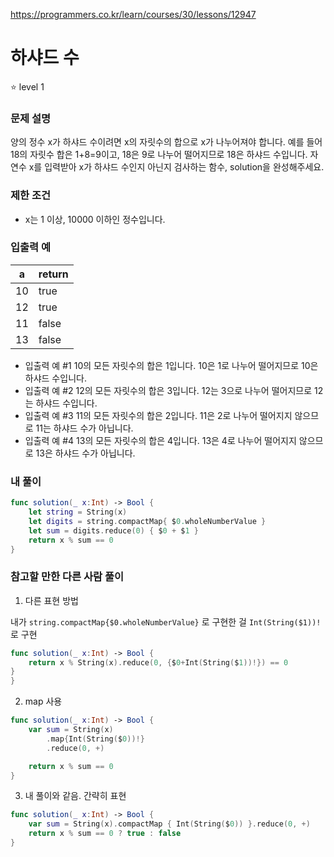 https://programmers.co.kr/learn/courses/30/lessons/12947

# 하샤드 수

⭐️ level 1

### 문제 설명

양의 정수 x가 하샤드 수이려면 x의 자릿수의 합으로 x가 나누어져야 합니다. 예를 들어 18의 자릿수 합은 1+8=9이고, 18은 9로 나누어 떨어지므로 18은 하샤드 수입니다. 자연수 x를 입력받아 x가 하샤드 수인지 아닌지 검사하는 함수, solution을 완성해주세요.

### 제한 조건

- x는 1 이상, 10000 이하인 정수입니다.

### 입출력 예
| a     | return     |
| ----- | ------ |
| 10 | true |
| 12 | true |
| 11 | false |
| 13 | false |

* 입출력 예 #1
10의 모든 자릿수의 합은 1입니다. 10은 1로 나누어 떨어지므로 10은 하샤드 수입니다.
* 입출력 예 #2
12의 모든 자릿수의 합은 3입니다. 12는 3으로 나누어 떨어지므로 12는 하샤드 수입니다.
* 입출력 예 #3
11의 모든 자릿수의 합은 2입니다. 11은 2로 나누어 떨어지지 않으므로 11는 하샤드 수가 아닙니다.
* 입출력 예 #4
13의 모든 자릿수의 합은 4입니다. 13은 4로 나누어 떨어지지 않으므로 13은 하샤드 수가 아닙니다.

### 내 풀이

```swift
func solution(_ x:Int) -> Bool {
    let string = String(x)
    let digits = string.compactMap{ $0.wholeNumberValue } 
    let sum = digits.reduce(0) { $0 + $1 }
    return x % sum == 0 
}
```

### 참고할 만한 다른 사람 풀이

1. 다른 표현 방법

  내가 `string.compactMap{$0.wholeNumberValue}` 로 구현한 걸 `Int(String($1))!`로 구현

```swift
func solution(_ x:Int) -> Bool {
    return x % String(x).reduce(0, {$0+Int(String($1))!}) == 0
}
}
```
2. map 사용
```swift
func solution(_ x:Int) -> Bool {
    var sum = String(x)
        .map{Int(String($0))!}
        .reduce(0, +)

    return x % sum == 0
}
```
3. 내 풀이와 같음. 간략히 표현
```swift
func solution(_ x:Int) -> Bool {
    var sum = String(x).compactMap { Int(String($0)) }.reduce(0, +)
    return x % sum == 0 ? true : false
}
```